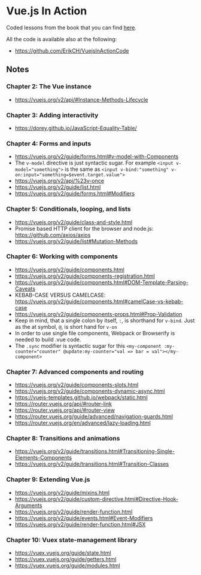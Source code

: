 # Vue.js In Action

Coded lessons from the book that you can find [here](https://www.manning.com/books/vue-js-in-action).

All the code is available also at the following: 

- https://github.com/ErikCH/VuejsInActionCode

## Notes

### Chapter 2: The Vue instance

- https://vuejs.org/v2/api/#Instance-Methods-Lifecycle

### Chapter 3: Adding interactivity 

- https://dorey.github.io/JavaScript-Equality-Table/

### Chapter 4: Forms and inputs

- https://vuejs.org/v2/guide/forms.html#v-model-with-Components
- The `v-model` directive is just syntactic sugar. For example `<input v-model="something">` is the same as `<input v-bind:"something" v-on:input="something=$event.target.value">`
- https://vuejs.org/v2/api/%23v-once
- https://vuejs.org/v2/guide/list.html
- https://vuejs.org/v2/guide/forms.html#Modifiers

### Chapter 5: Conditionals, looping, and lists

- https://vuejs.org/v2/guide/class-and-style.html
- Promise based HTTP client for the browser and node.js: https://github.com/axios/axios
- https://vuejs.org/v2/guide/list#Mutation-Methods

### Chapter 6: Working  with components

- https://vuejs.org/v2/guide/components.html
- https://vuejs.org/v2/guide/components-registration.html
- https://vuejs.org/v2/guide/components.html#DOM-Template-Parsing-Caveats
- KEBAB-CASE VERSUS CAMELCASE: https://vuejs.org/v2/guide/components.html#camelCase-vs-kebab-case
- https://vuejs.org/v2/guide/components-props.html#Prop-Validation
- Keep in mind, that a single colon by itself, `:`, is shorthand for `v-bind`. Just as the at symbol, `@`, is short hand for `v-on`
- In order to use single file components, Webpack or Browserify is needed to build .vue code.
- The `.sync` modifier is syntactic sugar for this `<my-component :my-counter="counter" @update:my-counter="val => bar = val"></my-component>`

### Chapter 7: Advanced components and routing

- https://vuejs.org/v2/guide/components-slots.html
- https://vuejs.org/v2/guide/components-dynamic-async.html
- https://vuejs-templates.github.io/webpack/static.html
- https://router.vuejs.org/api/#router-link
- https://router.vuejs.org/api/#router-view
- https://router.vuejs.org/guide/advanced/navigation-guards.html
- https://router.vuejs.org/en/advanced/lazy-loading.html

### Chapter 8: Transitions and animations

- https://vuejs.org/v2/guide/transitions.html#Transitioning-Single-Elements-Components
- https://vuejs.org/v2/guide/transitions.html#Transition-Classes

### Chapter 9: Extending Vue.js

- https://vuejs.org/v2/guide/mixins.html
- https://vuejs.org/v2/guide/custom-directive.html#Directive-Hook-Arguments
- https://vuejs.org/v2/guide/render-function.html
- https://vuejs.org/v2/guide/events.html#Event-Modifiers
- https://vuejs.org/v2/guide/render-function.html#JSX

### Chapter 10: Vuex state-management library

- https://vuex.vuejs.org/guide/state.html
- https://vuex.vuejs.org/guide/getters.html
- https://vuex.vuejs.org/guide/modules.html